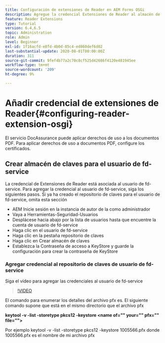 ```yaml
---
title: Configuración de extensiones de Reader en AEM Forms OSGi
description: Agregue la credencial Extensiones de Reader al almacén de confianza en AEM Forms OSGi
feature: Reader Extensions
type: Tutorial
version: 6.4,6.5
topic: Administration
role: Admin
level: Beginner
exl-id: 1f16acfd-e8fd-4b0d-85c4-ed860def6d02
last-substantial-update: 2020-08-01T00:00:00Z
duration: 311
source-git-commit: 9fef4b77a2c70c8cf525d42686f4120e481945ee
workflow-type: tm+mt
source-wordcount: '209'
ht-degree: 9%

---
```


# Añadir credencial de extensiones de Reader{#configuring-reader-extension-osgi}

El servicio DocAssurance puede aplicar derechos de uso a los documentos PDF. Para aplicar derechos de uso a documentos PDF, configure los certificados.

## Crear almacén de claves para el usuario de fd-service

La credencial de Extensiones de Reader está asociada al usuario de fd-service. Para agregar la credencial al usuario de fd-service, siga los siguientes pasos. Si ya ha creado el repositorio de claves para el usuario de fd-service, omita esta sección

* AEM Inicie sesión en la instancia de autor de la como administrador
* Vaya a Herramientas-Seguridad-Usuarios
* Desplácese hacia abajo por la lista de usuarios hasta que encuentre la cuenta de usuario de fd-service
* Haga clic en el usuario de fd-service
* Haga clic en la pestaña repositorio de claves
* Haga clic en Crear almacén de claves
* Establezca la Contraseña de acceso a KeyStore y guarde la configuración para crear la contraseña de KeyStore

### Agregar credencial al repositorio de claves de usuario de fd-service

Siga el vídeo para agregar las credenciales al usuario de fd-service

>[!VIDEO](https://video.tv.adobe.com/v/335849?quality=12&learn=on)


El comando para enumerar los detalles del archivo pfx es. El siguiente comando supone que está en el mismo directorio que el archivo pfx

**keytool -v -list -storetype pkcs12 -keystore &lt;name of=&quot;&quot; your=&quot;&quot; pfx=&quot;&quot; file=&quot;&quot;>**

Por ejemplo keytool -v -list -storetype pkcs12 -keystore 1005566.pfx donde 1005566.pfx es el nombre de mi archivo pfx
